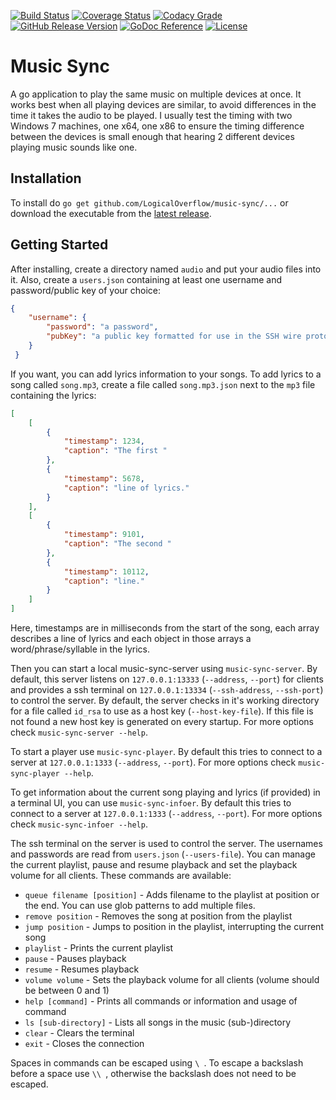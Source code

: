 [![Build Status](https://img.shields.io/travis/LogicalOverflow/music-sync/master.svg?style=flat-square)](https://travis-ci.org/LogicalOverflow/music-sync)
[![Coverage Status](https://img.shields.io/coveralls/github/LogicalOverflow/music-sync/master.svg?style=flat-square)](https://coveralls.io/github/LogicalOverflow/music-sync?branch=master)
[![Codacy Grade](https://img.shields.io/codacy/grade/8549c99721aa415788943169b621f8de/master.svg?style=flat-square)](https://www.codacy.com/app/LogicalOverflow/music-sync)
[![GitHub Release Version](https://img.shields.io/github/release/LogicalOverflow/music-sync.svg?style=flat-square)](https://github.com/LogicalOverflow/music-sync/releases/latest)
[![GoDoc Reference](https://img.shields.io/badge/godoc-reference-5272B4.svg?style=flat-square)](https://godoc.org/github.com/LogicalOverflow/music-sync)
[![License](https://img.shields.io/github/license/LogicalOverflow/music-sync.svg?style=flat-square)](https://github.com/LogicalOverflow/music-sync/blob/master/LICENSE)

# Music Sync
A go application to play the same music on multiple devices at once. It works best when all playing devices are similar, to avoid differences in the time it takes the audio to be played. I usually test the timing with two Windows 7 machines, one x64, one x86 to ensure the timing difference between the devices is small enough that hearing 2 different devices playing music sounds like one.

## Installation
To install do `go get github.com/LogicalOverflow/music-sync/...` or download the executable from the [latest release](https://github.com/LogicalOverflow/music-sync/releases/latest).

## Getting Started
After installing, create a directory named `audio` and put your audio files into it. Also, create a `users.json` containing at least one username and password/public key of your choice:

```json
{
    "username": {
        "password": "a password",
        "pubKey": "a public key formatted for use in the SSH wire protocol (RFC 4253, section 6.6)"
    }
 }
```
If you want, you can add lyrics information to your songs. To add lyrics to a song called `song.mp3`, create a file called `song.mp3.json` next to the `mp3` file containing the lyrics:

```json
[
    [
        {
            "timestamp": 1234,
            "caption": "The first "
        },
        {
            "timestamp": 5678,
            "caption": "line of lyrics."
        }
    ],
    [
        {
            "timestamp": 9101,
            "caption": "The second "
        },
        {
            "timestamp": 10112,
            "caption": "line."
        }
    ]
]
```
Here, timestamps are in milliseconds from the start of the song, each array describes a line of lyrics and each object in those arrays a word/phrase/syllable in the lyrics.

Then you can start a local music-sync-server using
`music-sync-server`. By default, this server listens on `127.0.0.1:13333` (`--address`, `--port`) for clients and provides a ssh terminal on `127.0.0.1:13334` (`--ssh-address`, `--ssh-port`) to control the server. By default, the server checks in it's working directory for a file called `id_rsa` to use as a host key (`--host-key-file`). If this file is not found a new host key is generated on every startup. For more options check `music-sync-server --help`.

To start a player use `music-sync-player`. By default this tries to connect to a server at `127.0.0.1:1333` (`--address`, `--port`). For more options check `music-sync-player --help`.

To get information about the current song playing and lyrics (if provided) in a terminal UI, you can use `music-sync-infoer`. By default this tries to connect to a server at  `127.0.0.1:1333` (`--address`, `--port`). For more options check `music-sync-infoer --help`.

The ssh terminal on the server is used to control the server. The usernames and passwords are read from `users.json` (`--users-file`). You can manage the current playlist, pause and resume playback and set the playback volume for all clients. These commands are available:
 * `queue filename [position]` - Adds filename to the playlist at position or the end. You can use glob patterns to add multiple files.
 * `remove position` - Removes the song at position from the playlist
 * `jump position` - Jumps to position in the playlist, interrupting the current song
 * `playlist` - Prints the current playlist
 * `pause` - Pauses playback
 * `resume` - Resumes playback
 * `volume volume` - Sets the playback volume for all clients (volume should be between 0 and 1)
 * `help [command]` - Prints all commands or information and usage of command
 * `ls [sub-directory]` - Lists all songs in the music (sub-)directory
 * `clear` - Clears the terminal
 * `exit` - Closes the connection
 
Spaces in commands can be escaped using `\ `. To escape a backslash before a space use `\\ `, otherwise the backslash does not need to be escaped.
